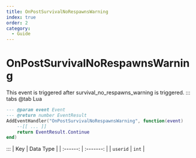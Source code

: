 ```yaml
---
title: OnPostSurvivalNoRespawnsWarning
index: true
order: 2
category:
  - Guide
---
```


# OnPostSurvivalNoRespawnsWarning
This event is triggered after survival_no_respawns_warning is triggered.
::: tabs
@tab Lua
```lua
--- @param event Event
--- @return number EventResult
AddEventHandler("OnPostSurvivalNoRespawnsWarning", function(event)
    --[[ ... ]]
    return EventResult.Continue
end)
```

:::
|    Key   | Data Type |
| :------: | :-------: |
| `userid` |   `int`   |